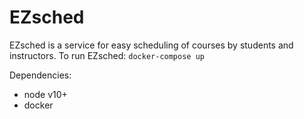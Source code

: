 # EZsched

EZsched is a service for easy scheduling of courses by students and instructors.
To run EZsched:
`docker-compose up`

Dependencies:
* node v10+
* docker
